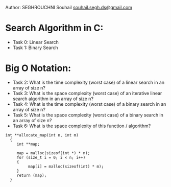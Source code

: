 Author: SEGHROUCHNI Souhail <souhail.segh.ds@gmail.com>

# Search Algorithm in C:
- Task 0: Linear Search
- Task 1: Binary Search

# Big O Notation:
- Task 2: What is the time complexity (worst case) of a linear search in an array of size n?
- Task 3: What is the space complexity (worst case) of an iterative linear search algorithm in an array of size n?
- Task 4: What is the time complexity (worst case) of a binary search in an array of size n?
- Task 5: What is the space complexity (worst case) of a binary search in an array of size n?
- Task 6: What is the space complexity of this function / algorithm?
```
int **allocate_map(int n, int m)
  { 
     int **map;

     map = malloc(sizeof(int *) * n);
     for (size_t i = 0; i < n; i++)
     {
          map[i] = malloc(sizeof(int) * m);
     }
     return (map);
  }
```